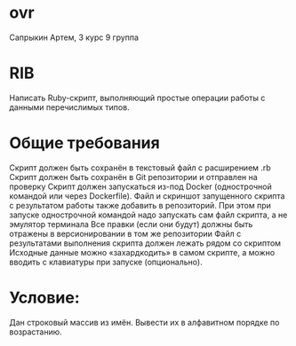 # ovr
Cапрыкин Артем, 3 курс 9 группа
# RIB
Написать Ruby-скрипт, выполняющий простые операции работы с данными перечислимых типов.
# Общие требования
Скрипт должен быть сохранён в текстовый файл с расширением .rb
Скрипт должен быть сохранён в Git репозитории и отправлен на проверку
Скрипт должен запускаться из-под Docker (однострочной командой или через Dockerfile). Файл и скриншот запущенного скрипта с результатом работы также добавить в репозиторий. При этом при запуске однострочной командой надо запускать сам файл скрипта, а не эмулятор терминала
Все правки (если они будут) должны быть отражены в версионировании в том же репозитории
Файл с результатами выполнения скрипта должен лежать рядом со скриптом
Исходные данные можно «захардкодить» в самом скрипте, а можно вводить с клавиатуры при запуске (опционально).

# Условие:
Дан строковый массив из имён. Вывести их в алфавитном порядке по возрастанию.
